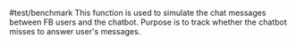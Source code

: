 #test/benchmark
This function is used to simulate the chat messages between FB users and the chatbot. Purpose is to track whether the chatbot misses to answer user's messages.
